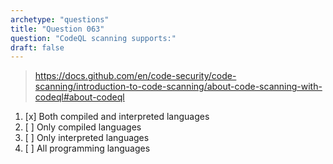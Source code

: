 ```yaml
---
archetype: "questions"
title: "Question 063"
question: "CodeQL scanning supports:"
draft: false
---
```



> https://docs.github.com/en/code-security/code-scanning/introduction-to-code-scanning/about-code-scanning-with-codeql#about-codeql
1. [x] Both compiled and interpreted languages
1. [ ] Only compiled languages
1. [ ] Only interpreted languages
1. [ ] All programming languages
